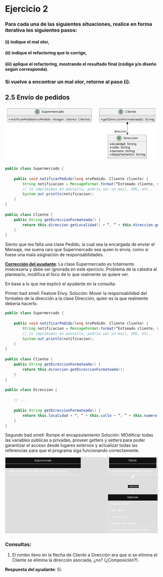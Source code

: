 # Ejercicio 2

### Para cada una de las siguientes situaciones, realice en forma iterativa los siguientes pasos:
#### (i) indique el mal olor,
#### (ii) indique el refactoring que lo corrige,
#### (iii) aplique el refactoring, mostrando el resultado final (código y/o diseño según corresponda).
### Si vuelve a encontrar un mal olor, retorne al paso (i).

## 2.5 Envío de pedidos

![alt text](2.5-UML.png)

```java
public class Supermercado {

    public void notificarPedido(long nroPedido, Cliente cliente) {
        String notificacion = MessageFormat.format(“Estimado cliente, se le informa que hemos recibido su pedido con número {0}, el cual será enviado a la dirección {1}”, new Object[] { nroPedido, cliente.getDireccionFormateada() });
        // lo imprimimos en pantalla, podría ser un mail, SMS, etc..
        System.out.println(notificacion);
    }
}

public class Cliente {
    public String getDireccionFormateada() {
        return this.direccion.getLocalidad() + “, ” + this.direccion.getCalle() + “, ” + this.direccion.getNumero() + “, ” + this.direccion.getDepartamento();
    }
}
```

Siento que me falta una clase Pedido, la cual sea la encargada de enviar el Mensaje, me suena raro que Supermercado sea quien lo envía, como si fuese una mala asignación de responsabilidades.

<u><b>Corrección del ayudante</b></u>: La clase Supermercado es totalmente innecesaria y debe ser ignorada en este ejercicio. Problema de la cátedra al plantearlo, modifica el foco de lo que realmente se quiere ver.

En base a lo que me explicó el ayudante en la consulta:

Primer bad smell: Feature Envy.
Solución: Mover la responsabilidad del formateo de la dirección a la clase Dirección, quien es la que realmente debería hacerlo.

```java
public class Supermercado {

    public void notificarPedido(long nroPedido, Cliente cliente) {
        String notificacion = MessageFormat.format(“Estimado cliente, se le informa que hemos recibido su pedido con número {0}, el cual será enviado a la dirección {1}”, new Object[] { nroPedido, cliente.getDireccionFormateada() });
        // lo imprimimos en pantalla, podría ser un mail, SMS, etc..
        System.out.println(notificacion);
    }
}

public class Cliente {
    public String getDireccionFormateada() {
        return this.direccion.getDireccionFormateada();
    }
}

public class Direccion {
    
    // ...

    public String getDireccionFormateada() {
        return this.localidad + “, ” + this.calle + “, ” + this.numero + “, ” + this.departamento;
    }
}
```

Segundo bad smell: Rompe el encapsulamiento
Solución: MOdificar todas las variables públicas a privadas, proveer getters y setters para poder garantizar el acceso desde lugares externos y actualizar todas las referencias para que el programa siga funcionando correctamente.

![alt text](image.png)

### <b>Consultas:</b>

1) El rombo lleno en la flecha de Cliente a Dirección era que si se elimina el Cliente se elimina la dirección asociada, ¿no? (¿Composición?).

<b>Respuesta del ayudante</b>: Sí.

